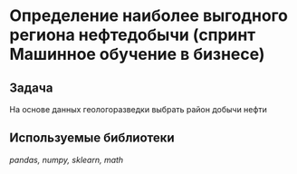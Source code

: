 # Определение наиболее выгодного региона нефтедобычи (спринт Машинное обучение в бизнесе)

## Задача

На основе данных геологоразведки выбрать район добычи нефти

## Используемые библиотеки
*pandas, numpy, sklearn, math*